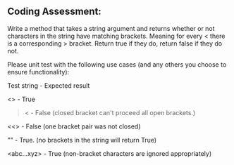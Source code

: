 ## Coding Assessment:

Write a method that takes a string argument and returns whether or not characters in the string have matching brackets. Meaning for every < there is a corresponding > bracket. Return true if they do, return false if they do not.

Please unit test with the following use cases (and any others you choose to ensure functionality):

Test string - Expected result

<> - True

> < - False (closed bracket can't proceed all open brackets.)

<<> - False (one bracket pair was not closed)

"" - True. (no brackets in the string will return True)

<abc...xyz> - True (non-bracket characters are ignored appropriately)
